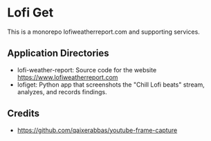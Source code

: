 # Lofi Get

This is a monorepo lofiweatherreport.com and supporting services.

## Application Directories

- lofi-weather-report: Source code for the website https://www.lofiweatherreport.com
- lofiget: Python app that screenshots the "Chill Lofi beats" stream, analyzes, and records findings.

## Credits

- https://github.com/qaixerabbas/youtube-frame-capture